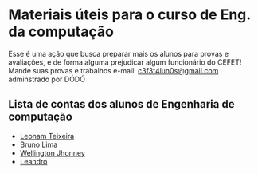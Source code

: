 # Materiais úteis para o curso de Eng. da computação
Esse é uma ação que busca preparar mais os alunos para provas e avaliações, e de forma alguma prejudicar algum funcionário do CEFET! <br/>
Mande suas provas e trabalhos e-mail: c3f3t4lun0s@gmail.com <br/>
adminstrado por DÓDÓ

## Lista de contas dos alunos de Engenharia de computação

  * [Leonam Teixeira](http://github.com/leonamtv)
  * [Bruno Lima](https://github.com/Brunoop-Lima)
  * [Wellington Jhonney](https://github.com/Wjhonney)
  * [Leandro](https://github.com/lesanfer)
